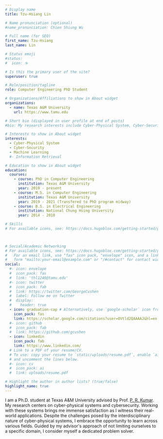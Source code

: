 ```yaml
---
# Display name
title: Tzu-Hsiang Lin

# Name pronunciation (optional)
#name_pronunciation: Chien Shiung Wu

# Full name (for SEO)
first_name: Tzu-Hsiang
last_name: Lin

# Status emoji
#status:
#  icon: ☕️

# Is this the primary user of the site?
superuser: true

# Role/position/tagline
role: Computer Engineering PhD Student

# Organizations/Affiliations to show in About widget
organizations:
  - name: Texas A&M University
    url: https://www.tamu.edu

# Short bio (displayed in user profile at end of posts)
#bio: My research interests include Cyber-Physical System, Cyber-Security and Networked Control System.

# Interests to show in About widget
interests:
  - Cyber-Physical System
  - Cyber-Security
  - Machine Learning
  #- Information Retrieval

# Education to show in About widget
education:
  courses:
    - course: PhD in Computer Engineering
      institution: Texas A&M University
      year: 2019 - present
    - course: M.S. in Computer Engineering 
      institution: Texas A&M University
      year: 2019 - 2021 (Transfered to PhD program midway)
    - course: B.S. in Electrical Engineering
      institution: National Chung Hsing University 
      year: 2014 - 2018

# Skills
# For available icons, see: https://docs.hugoblox.com/getting-started/page-builder/#icons

        

# Social/Academic Networking
# For available icons, see: https://docs.hugoblox.com/getting-started/page-builder/#icons
#   For an email link, use "fas" icon pack, "envelope" icon, and a link in the
#   form "mailto:your-email@example.com" or "/#contact" for contact widget.
social:
  #- icon: envelope
  #  icon_pack: fas
  #  link: 'thl1246@tamu.edu'
  #- icon: twitter
  #  icon_pack: fab
  #  link: https://twitter.com/GeorgeCushen
  #  label: Follow me on Twitter
  #  display:
  #    header: true
  - icon: graduation-cap # Alternatively, use `google-scholar` icon from `ai` icon pack
    icon_pack: fas
    link: https://scholar.google.com/citations?user=OVtld2QAAAAJ&hl=en
  #- icon: github
  #  icon_pack: fab
  #  link: https://github.com/gcushen
  - icon: linkedin
    icon_pack: fab
    link: https://www.linkedin.com/
  # Link to a PDF of your resume/CV.
  # To use: copy your resume to `static/uploads/resume.pdf`, enable `ai` icons in `params.yaml`,
  # and uncomment the lines below.
  #- icon: cv
  #  icon_pack: ai
  #  link: uploads/resume.pdf

# Highlight the author in author lists? (true/false)
highlight_name: true
---
```




I am a Ph.D. student at Texas A&M University advised by Prof. [P. R. Kumar](https://engineering.tamu.edu/electrical/profiles/pkumar.html). My research centers on cyber-physical systems and cybersecurity. Working with these systems brings me immense satisfaction as I witness their real-world applications. Despite the challenges posed by the interdisciplinary nature of cyber-physical systems, I embrace the opportunity to learn across various fields. Guided by my advisor's approach of not limiting ourselves to a specific domain, I consider myself a dedicated problem solver.

